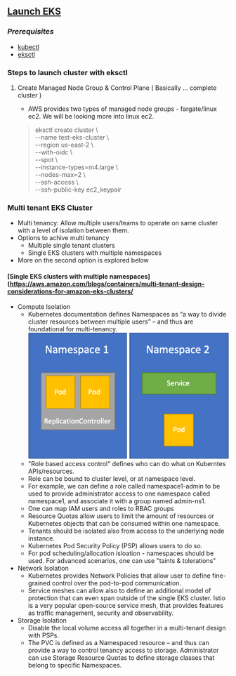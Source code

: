## [**Launch EKS**](https://docs.aws.amazon.com/eks/latest/userguide/getting-started.html)

### *Prerequisites*
- [kubectl](https://docs.aws.amazon.com/eks/latest/userguide/install-kubectl.html)
- [eksctl](https://docs.aws.amazon.com/eks/latest/userguide/eksctl.html)

### Steps to launch cluster with eksctl

1. Create Managed Node Group & Control Plane ( Basically ... complete cluster )    
    - AWS provides two types of managed node groups - fargate/linux ec2. We will be looking more into linux ec2.

    > eksctl create cluster \\ \
        --name test-eks-cluster \\ \
        --region us-east-2 \\ \
        --with-oidc \\ \
        --spot \\ \
        --instance-types=m4.large \\ \
        --nodes-max=2 \\ \
        --ssh-access \\ \
        --ssh-public-key ec2_keypair

### Multi tenant EKS Cluster
- Multi tenancy: Allow multiple users/teams to operate on same cluster with a level of isolation between them.
- Options to achive multi tenancy
    - Multiple single tenant clusters
    - Single EKS clusters with multiple namespaces
- More on the second option is explored below

#### [Single EKS clusters with multiple namespaces](https://aws.amazon.com/blogs/containers/multi-tenant-design-considerations-for-amazon-eks-clusters/

- Compute Isolation
    - Kubernetes documentation defines Namespaces as “a way to divide cluster resources between multiple users” – and thus are foundational for multi-tenancy.
![Alt text](../images/eks_namespaces.png?raw=true "EKS Namepsaces")
    - "Role based access control" defines who can do what on Kuberntes APIs/resources.
    - Role can be bound to cluster level, or at namespace level.
    - For example, we can define a role called namespace1-admin to be used to provide administrator access to one namespace called namespace1, and associate it with a group named admin-ns1.
    - One can map IAM users and roles to RBAC groups
    - Resource Quotas allow users to limit the amount of resources or Kubernetes objects that can be consumed within one namespace.
    - Tenants should be isolated also from access to the underlying node instance. 
    - Kubernetes Pod Security Policy (PSP) allows users to do so.
    - For pod scheduling/allocation isloation - namespaces should be used. For advanced scenarios, one can use "taints & tolerations"
- Network Isolation
    - Kubernetes provides Network Policies that allow user to define fine-grained control over the pod-to-pod communication.
    - Service meshes can allow also to define an additional model of protection that can even span outside of the single EKS cluster. Istio is a very popular open-source service mesh, that provides features as traffic management, security and observability. 
- Storage Isolation
    -  Disable the local volume access all together in a multi-tenant design with PSPs.
    - The PVC is defined as a Namespaced resource – and thus can provide a way to control tenancy access to storage. Administrator can use Storage Resource Quotas to define storage classes that belong to specific Namespaces.
